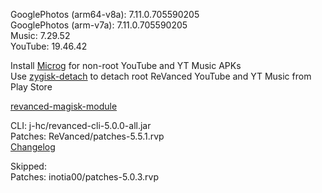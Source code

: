 GooglePhotos (arm64-v8a): 7.11.0.705590205  
GooglePhotos (arm-v7a): 7.11.0.705590205  
Music: 7.29.52  
YouTube: 19.46.42  

Install [Microg](https://github.com/ReVanced/GmsCore/releases) for non-root YouTube and YT Music APKs  
Use [zygisk-detach](https://github.com/j-hc/zygisk-detach) to detach root ReVanced YouTube and YT Music from Play Store  

[revanced-magisk-module](https://github.com/j-hc/revanced-magisk-module)
  
CLI: j-hc/revanced-cli-5.0.0-all.jar  
Patches: ReVanced/patches-5.5.1.rvp  
[Changelog](https://github.com/ReVanced/revanced-patches/releases/tag/v5.5.1)  

Skipped:  
Patches: inotia00/patches-5.0.3.rvp    
